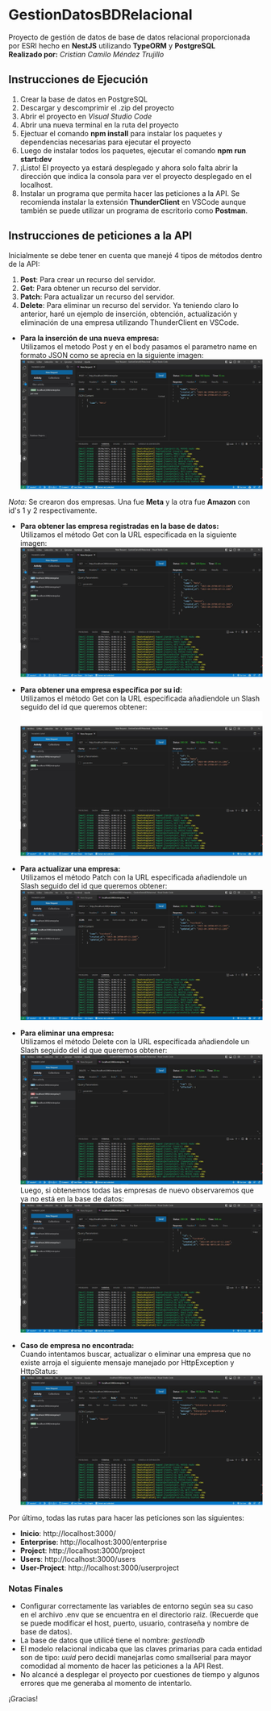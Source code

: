 # GestionDatosBDRelacional
Proyecto de gestión de datos de base de datos relacional proporcionada por ESRI hecho en **NestJS** utilizando **TypeORM** y **PostgreSQL**<br />
__Realizado por:__ _Cristian Camilo Méndez Trujillo_
## Instrucciones de Ejecución
1. Crear la base de datos en PostgreSQL
2. Descargar y descomprimir el .zip del proyecto
3. Abrir el proyecto en _Visual Studio Code_
4. Abrir una nueva terminal en la ruta del proyecto
5. Ejectuar el comando **npm install** para instalar los paquetes y dependencias necesarias para ejecutar el proyecto
6. Luego de instalar todos los paquetes, ejecutar el comando **npm run start:dev**
7. ¡Listo! El proyecto ya estará desplegado y ahora solo falta abrir la dirección que indica la consola para ver el proyecto desplegado en el localhost.
8. Instalar un programa que permita hacer las peticiones a la API. Se recomienda instalar la extensión **ThunderClient** en VSCode aunque también se puede utilizar un programa de escritorio como **Postman**.

## Instrucciones de peticiones a la API
Inicialmente se debe tener en cuenta que manejé 4 tipos de métodos dentro de la API:<br />
1. **Post**: Para crear un recurso del servidor.
2. **Get**: Para obtener un recurso del servidor.
3. **Patch**: Para actualizar un recurso del servidor.
4. **Delete**: Para eliminar un recurso del servidor.
Ya teniendo claro lo anterior, haré un ejemplo de inserción, obtención, actualización y eliminación de una empresa utilizando ThunderClient en VSCode.<br />

- **Para la inserción de una nueva empresa:**<br />
Utilizamos el metodo Post y en el body pasamos el parametro name en formato JSON como se aprecia en la siguiente imagen:<br />
![Creación de empresas](https://github.com/ccmendezt/GestionDatosBDRelacional/blob/master/assets/CreacionEnterprise.JPG)

_Nota:_ Se crearon dos empresas. Una fue **Meta** y la otra fue **Amazon** con id's 1 y 2 respectivamente.

- **Para obtener las empresa registradas en la base de datos:**<br />
Utilizamos el método Get con la URL especificada en la siguiente imagen:<br />
![Obtención de todas las empresas](https://github.com/ccmendezt/GestionDatosBDRelacional/blob/master/assets/ObtenerEmpresas.JPG)

- **Para obtener una empresa específica por su id:**<br />
Utilizamos el método Get con la URL especificada añadiendole un Slash seguido del id que queremos obtener:<br />
![Obtención de una empresa por su id](https://github.com/ccmendezt/GestionDatosBDRelacional/blob/master/assets/ObtenerEmpresa.JPG)

- **Para actualizar una empresa:**<br />
Utilizamos el método Patch con la URL especificada añadiendole un Slash seguido del id que queremos obtener:<br />
![Actualización de una empresa por su id](https://github.com/ccmendezt/GestionDatosBDRelacional/blob/master/assets/ActualizarEmpresa.JPG)

- **Para eliminar una empresa:**<br />
Utilizamos el método Delete con la URL especificada añadiendole un Slash seguido del id que queremos obtener:<br />
![Eliminación de una empresa por su id](https://github.com/ccmendezt/GestionDatosBDRelacional/blob/master/assets/EliminarEmpresa1.JPG)
Luego, si obtenemos todas las empresas de nuevo observaremos que ya no está en la base de datos:<br />
![Obtención de todas las empresas después de eliminar una](https://github.com/ccmendezt/GestionDatosBDRelacional/blob/master/assets/EliminarEmpresa2.JPG)

- **Caso de empresa no encontrada:**<br />
Cuando intentamos buscar, actualizar o eliminar una empresa que no existe arroja el siguiente mensaje manejado por HttpException y HttpStatus:<br />
![Error empresa no encontrada](https://github.com/ccmendezt/GestionDatosBDRelacional/blob/master/assets/EmpresaNoExistente.JPG)

Por último, todas las rutas para hacer las peticiones son las siguientes: <br />
- **Inicio**: http://localhost:3000/
- **Enterprise**: http://localhost:3000/enterprise
- **Project**: http://localhost:3000/project
- **Users**: http://localhost:3000/users
- **User-Project**: http://localhost:3000/userproject

### Notas Finales
- Configurar correctamente las variables de entorno según sea su caso en el archivo .env que se encuentra en el directorio raiz. (Recuerde que se puede modificar el host, puerto, usuario, contraseña y nombre de base de datos).
- La base de datos que utilicé tiene el nombre: _gestiondb_
- El modelo relacional indicaba que las claves primarias para cada entidad son de tipo: _uuid_ pero decidí manejarlas como smallserial para mayor comodidad al momento de hacer las peticiones a la API Rest.
- No alcancé a desplegar el proyecto por cuestiones de tiempo y algunos errores que me generaba al momento de intentarlo.

¡Gracias!
